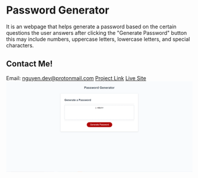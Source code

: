 # Password Generator

It is an webpage that helps generate a password based on the certain questions the user answers after clicking the "Generate Password" button
this may include numbers, uppercase letters, lowercase letters, and special characters.

## Contact Me!

Email: nguyen.dev@protonmail.com
[Project Link](https://github.com/anthonynguyen-dev/password-generator)
[Live Site](https://anthonynguyen-dev.github.io/password-generator/)
![Site Image](./img/password%20screen%20shot.png)
